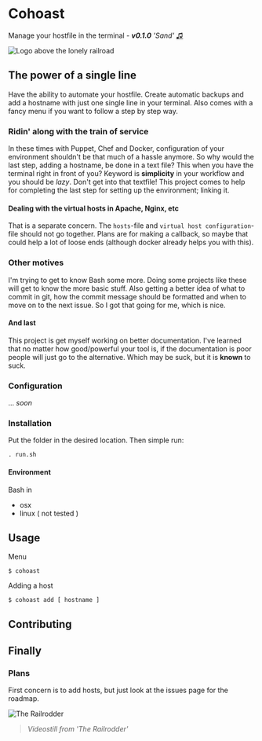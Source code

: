 Cohoast 
===
Manage your hostfile in the terminal - ___v0.1.0___ _'Sand'_ [♫](https://play.spotify.com/track/0pu6LHgjcYVQZPnPgxFbzi) 

![Logo above the lonely railroad](http://i.imgur.com/S0UDcX1.jpg "Influence your hostfile in the terminal")


## The power of a single line
Have the ability to automate your hostfile. Create automatic backups and add a hostname with just one single line in your terminal. Also comes with a fancy menu if you want to follow a step by step way.


### Ridin' along with the train of service
In these times with Puppet, Chef and Docker, configuration of your environment shouldn't be that much of a hassle anymore. So why would the last step, adding a hostname, be done in a text file? This when you have the terminal right in front of you?
Keyword is **simplicity** in your workflow and you should be _lazy_. Don't get into that textfile! 
This project comes to help for completing the last step for setting up the environment; linking it.

#### Dealing with the virtual hosts in Apache, Nginx, etc
That is a separate concern. The `hosts`-file and `virtual host configuration`-file should not go together. Plans are for making a callback, so maybe that could help a lot of loose ends (although docker already helps you with this).

### Other motives
I'm trying to get to know Bash some more. Doing some projects like these will get to know the more basic stuff. Also getting a better idea of what to commit in git, how the commit message should be formatted and when to move on to the next issue. So I got that going for me, which is nice. 

#### And last
This project is get myself working on better documentation. I've learned that no matter how good/powerful your tool is, if the documentation is poor people will just go to the alternative. Which may be suck, but it is __known__ to suck. 


### Configuration
... _soon_

### Installation

Put the folder in the desired location. Then simple run:

    . run.sh
    
#### Environment 

Bash in 
- osx
- linux ( not tested ) 




## Usage

Menu

    $ cohoast

Adding a host

    $ cohoast add [ hostname ]
    
    
    
    

## Contributing
<!--
### Hooks


### Lint
shellcheck

### Testing

bats

-->
    
## Finally

### Plans
First concern is to add hosts, but just look at the issues page for the roadmap.


![The Railrodder](http://blog.nfb.ca/wp-content/uploads/2013/10/BUSTER-KEATON-insert_31.jpg "")

> _Videostill from 'The Railrodder'_

